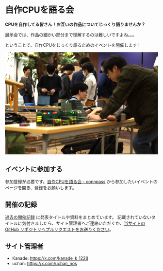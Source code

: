# 自作CPUを語る会

**CPUを自作してる皆さん！お互いの作品についてじっくり語りませんか？**

展示会では、作品の細かい部分まで理解するのは難しいですよね。。。

ということで、自作CPUをじっくり語るためのイベントを開催します！

![](./img/IMG_7757_mini.JPG)

## イベントに参加する

参加登録が必要です。[自作CPUを語る会 - connpass](https://makecpu.connpass.com/) から参加したいイベントのページを開き、登録をお願いします。

## 開催の記録

[過去の開催記録](archive/) に発表タイトルや資料をまとめています。
記載されていないタイトルに気付きましたら、サイト管理者へご連絡いただくか、[当サイトの GitHub リポジトリへプルリクエストをお送りください](https://github.com/making-cpu/making-cpu.github.io/pulls)。

<!-- ## これまでの自作CPU会 -->

## サイト管理者

- Kanade: https://x.com/kanade_k_1228
- uchan: https://x.com/uchan_nos
